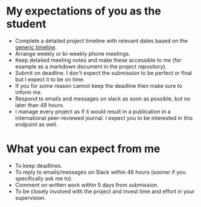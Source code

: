 # My expectations of you as the student
- Complete a detailed project timeline with relevant dates based on the [generic timeline](project-timeline.md).
- Arrange weekly or bi-weekly phone meetings.
- Keep detailed meeting notes and make these accessible to me (for example
  as a markdown document in the project repository).
- Submit on deadline. I don't expect the submission to be perfect or
  final but I expect it to be on time. 
- If you for some reason cannot keep the deadline then make sure to
  inform me.
- Respond to emails and messages on slack as soon as possible, but no
  later than 48 hours.
- I manage every project as if it would result in a publication in a
  international peer-reviewed journal. I expect you to be interested
  in this endpoint as well.
  
# What you can expect from me
- To keep deadlines.
- To reply to emails/messages on Slack within 48 hours (sooner if you
  specifically ask me to).
- Comment on written work within 5 days from submission.
- To be closely involved with the project and invest time and effort
  in your supervision.
  
  
  
  
